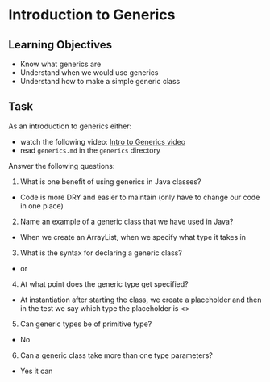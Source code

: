 # Introduction to Generics

## Learning Objectives
- Know what generics are
- Understand when we would use generics
- Understand how to make a simple generic class

## Task
As an introduction to generics either:
- watch the following video: [Intro to Generics video](https://www.youtube.com/watch?v=rmF2csiNg14&feature=youtu.be)
- read `generics.md` in the `generics` directory

Answer the following questions:

1. What is one benefit of using generics in Java classes?
- Code is more DRY and easier to maintain (only have to change our code in one place)

2. Name an example of a generic class that we have used in Java?
- When we create an ArrayList, when we specify what type it takes in

3. What is the syntax for declaring a generic class?
- <E> or <T>

4. At what point does the generic type get specified?
- At instantiation after starting the class, we create a placeholder and then in the test we say which type the placeholder is <>

5. Can generic types be of primitive type?
- No

6. Can a generic class take more than one type parameters?
- Yes it can
